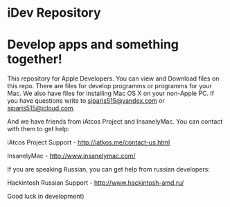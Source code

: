 # iDev Repository
# Develop apps and something together!
This repository for Apple Developers. 
You can view and Download files on this repo.
There are files for develop programms or programms for your Mac.
We also have files for installing Mac OS X on your non-Apple PC.
If you have questions write to siparis515@yandex.com or siparis515@icloud.com.

   And we have friends from iAtcos Project and InsanelyMac. You can contact with them to get help: 

iAtcos Project Support - http://iatkos.me/contact-us.html

InsanelyMac - http://www.insanelymac.com/

   If you are speaking Russian, you can get help from russian developers:

Hackintosh Russian Support - http://www.hackintosh-amd.ru/

   Good luck in development)
